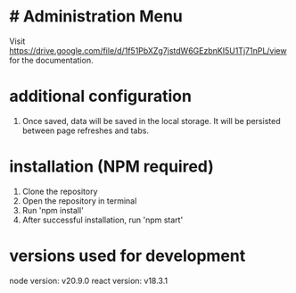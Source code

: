 # # Administration Menu

Visit https://drive.google.com/file/d/1f51PbXZg7jstdW6GEzbnKI5U1Tj71nPL/view for the documentation.

# additional configuration

1. Once saved, data will be saved in the local storage. It will be persisted between page refreshes and tabs.

# installation (NPM required)

1. Clone the repository
2. Open the repository in terminal
3. Run 'npm install'
4. After successful installation, run 'npm start'

# versions used for development
node version: v20.9.0
react version: v18.3.1